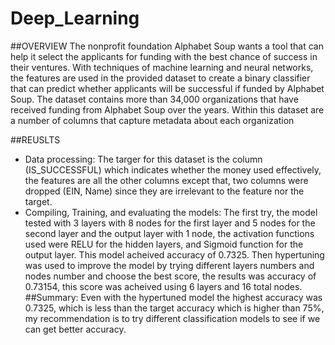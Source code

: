 # Deep_Learning
##OVERVIEW
  The nonprofit foundation Alphabet Soup wants a tool that can help it select the applicants for funding with the best chance of success in their ventures. With techniques of machine learning and neural networks, the features are used in the provided dataset to create a binary classifier that can predict whether applicants will be successful if funded by Alphabet Soup. The dataset contains more than 34,000 organizations that have received funding from Alphabet Soup over the years. Within this dataset are a number of columns that capture metadata about each organization

##REUSLTS
- Data processing:
  The targer for this dataset is the column (IS_SUCCESSFUL) which indicates whether the money used effectively, the features are all the other columns except that, two columns were dropped (EIN, Name) since they are irrelevant to the feature nor the target.
- Compiling, Training, and evaluating the models:
  The first try, the model tested with 3 layers with 8 nodes for the first layer and 5 nodes for the second layer and the output layer with 1 node, the activation functions used were RELU for the hidden layers, and Sigmoid function for the output layer. This model acheived accuracy of 0.7325. Then hypertuning was used to improve the model by trying different layers numbers and nodes number and choose the best score, the results was accuracy of 0.73154, this score was acheived using 6 layers and 16 total nodes.
##Summary:
  Even with the hypertuned model the highest accuracy was 0.7325, which is less than the target accuracy which is higher than 75%, my recommendation is to try different classification models to see if we can get better accuracy.
